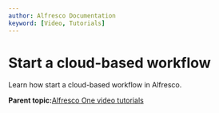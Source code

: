 ```yaml
---
author: Alfresco Documentation
keyword: [Video, Tutorials]
---
```


# Start a cloud-based workflow

Learn how start a cloud-based workflow in Alfresco.

  

**Parent topic:**[Alfresco One video tutorials](../topics/alfresco-video-tutorials.md)

